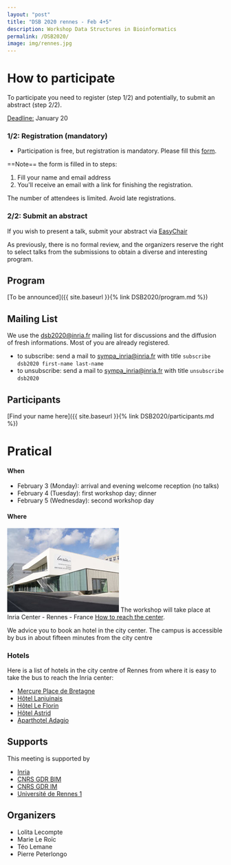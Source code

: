 ```yaml
---
layout: "post"
title: "DSB 2020 rennes - Feb 4+5"
description: Workshop Data Structures in Bioinformatics
permalink: /DSB2020/
image: img/rennes.jpg
---
```

# How to participate
To participate you need to register (step 1/2) and potentially, to submit an abstract (step 2/2). 

<u>Deadline:</u> January 20

### 1/2: Registration (mandatory) 

* Participation is free, but registration is mandatory. Please fill this [form](
  https://sondages.inria.fr/index.php/813188?lang=en). 

==Note== the form is filled in to steps:

1. Fill your name and email address
2. You'll receive an email with a link for finishing the registration. 

The number of attendees is limited. Avoid late registrations.

### 2/2: Submit an abstract
If you wish to present a talk, submit your abstract via [EasyChair](https://easychair.org/my/conference?conf=dsb2020)

As previously, there is no formal review, and the organizers reserve the  right to select talks from the submissions to obtain a diverse and  interesting program. 

## Program
[To be announced]({{ site.baseurl }}{% link DSB2020/program.md %})



## Mailing List
We use the dsb2020@inria.fr mailing list for discussions and the diffusion of fresh informations. Most of you are already registered.
* to subscribe: send a mail to [sympa_inria@inria.fr](mailto:sympa_inria@inria.fr) with title `subscribe dsb2020 first-name last-name`
* to unsubscribe: send a mail to [sympa_inria@inria.fr](mailto:sympa_inria@inria.fr) with title  `unsubscribe dsb2020`


## Participants

[Find your name here]({{ site.baseurl }}{% link DSB2020/participants.md %})

# Pratical
#### When
<!-- * any time before January 15: register and submit a talk (via [EasyChair](https://easychair.org/my/conference?conf=dsb2020)) -->
* February 3 (Monday): arrival and evening welcome reception (no talks)
* February 4 (Tuesday): first workshop day; dinner
* February 5 (Wednesday): second workshop day

#### Where
![Inria center](img/inria.jpg) The workshop will take place at Inria Center - Rennes - France
[How to reach the center](http://www.irisa.fr/en/access-map).

We advice you to book an hotel in the city center. The campus is accessible by bus in about fifteen minutes from the city centre

### Hotels
Here is a list of hotels in the city centre of Rennes from where it is easy to take the bus to reach the Inria center:

- [Mercure Place de Bretagne](https://all.accor.com/hotel/2027/index.fr.shtml) 
- [Hôtel Lanjuinais](https://www.hotel-lanjuinais.com/) 
- [Hôtel Le Florin](https://www.hotel-leflorin-rennes.fr/) 
- [Hôtel Astrid](http://www.hotel-astrid-rennes.eu/en/) 
- [Aparthotel Adagio](https://www.adagio-city.com/gb/hotel-8398-aparthotel-adagio-access-rennes-centre/index.shtml) 


## Supports
This meeting is supported by 
 * [Inria](http://www.inria.fr)
 * [CNRS GDR BIM](http://www.gdr-bim.cnrs.fr/)
 * [CNRS GDR IM](https://www.gdr-im.fr/)
 * [Université de Rennes 1](https://international.univ-rennes1.fr/)



## Organizers

* Lolita Lecompte
* Marie Le Roïc
* Téo Lemane
* Pierre Peterlongo
